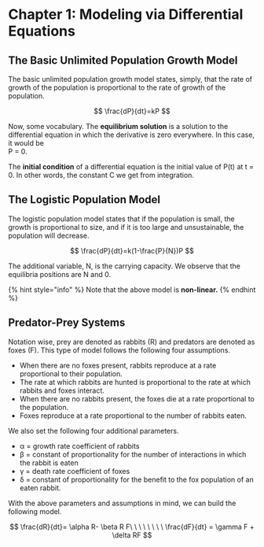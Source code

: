 # Chapter 1: Modeling via Differential Equations

## The Basic Unlimited Population Growth Model

The basic unlimited population growth model states, simply, that the rate of growth of the population is proportional to the rate of growth of the population.

$$
\frac{dP}{dt}=kP
$$

Now, some vocabulary. The **equilibrium solution** is a solution to the differential equation in which the derivative is zero everywhere. In this case, it would be   
P = 0.

The **initial condition** of a differential equation is the initial value of P\(t\) at t = 0. In other words, the constant C we get from integration.

## The Logistic Population Model

The logistic population model states that if the population is small, the growth is proportional to size, and if it is too large and unsustainable, the population will decrease.

$$
\frac{dP}{dt}=k(1-\frac{P}{N})P
$$

The additional variable, N, is the carrying capacity. We observe that the equilibria positions are N and 0.

{% hint style="info" %}
Note that the above model is **non-linear.**
{% endhint %}

## Predator-Prey Systems

Notation wise, prey are denoted as rabbits \(R\) and predators are denoted as foxes \(F\). This type of model follows the following four assumptions.

* When there are no foxes present, rabbits reproduce at a rate proportional to their population.
* The rate at which rabbits are hunted is proportional to the rate at which rabbits and foxes interact.
* When there are no rabbits present, the foxes die at a rate proportional to the population.
* Foxes reproduce at a rate proportional to the number of rabbits eaten.

We also set the following four additional parameters.

* α = growth rate coefficient of rabbits
* β = constant of proportionality for the number of interactions in which the rabbit is eaten
* γ = death rate coefficient of foxes
* δ = constant of proportionality for the benefit to the fox population of an eaten rabbit.

With the above parameters and assumptions in mind, we can build the following model.

$$
\frac{dR}{dt}= \alpha R- \beta R F\ \ \ \ \ \ \ \ 
\frac{dF}{dt} = \gamma F + \delta RF
$$

